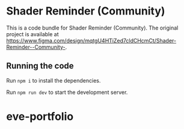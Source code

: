 
  # Shader Reminder (Community)

  This is a code bundle for Shader Reminder (Community). The original project is available at https://www.figma.com/design/mqtgU4HTiZed7cldCHcmCt/Shader-Reminder--Community-.

  ## Running the code

  Run `npm i` to install the dependencies.

  Run `npm run dev` to start the development server.
  # eve-portfolio
